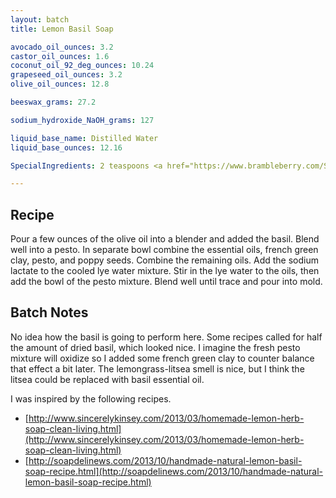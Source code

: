 ```yaml
---
layout: batch
title: Lemon Basil Soap

avocado_oil_ounces: 3.2
castor_oil_ounces: 1.6
coconut_oil_92_deg_ounces: 10.24
grapeseed_oil_ounces: 3.2
olive_oil_ounces: 12.8

beeswax_grams: 27.2

sodium_hydroxide_NaOH_grams: 127

liquid_base_name: Distilled Water
liquid_base_ounces: 12.16

SpecialIngredients: 2 teaspoons <a href="https://www.brambleberry.com/Sodium-Lactate-P5127.aspx">sodium lactate</a>, 1 oz. fresh Genovese basil, 2 tablespoons <a href="http://amzn.to/1mO8E4M">french green clay</a>, 4 teaspoons poppy seeds, &frac12; oz. <a href="http://amzn.to/296XzIV">lemongrass essential oil</a>, and &frac12; oz. <a href="https://www.brambleberry.com/litsea-essential-oil-p3824.aspx">litsea essential oil</a>.

---
```


## Recipe
Pour a few ounces of the olive oil into a blender and added the basil. Blend well into a pesto. In separate bowl combine the essential oils, french green clay, pesto, and poppy seeds. Combine the remaining oils. Add the sodium lactate to the cooled lye water mixture.  Stir in the lye water to the oils, then add the bowl of the pesto mixture. Blend well until trace and pour into mold.

## Batch Notes
No idea how the basil is going to perform here. Some recipes called for half the amount of dried basil, which looked nice. I imagine the fresh pesto mixture will oxidize so I added some french green clay to counter balance that effect a bit later. The lemongrass-litsea smell is nice, but I think the litsea could be replaced with basil essential oil.

I was inspired by the following recipes.

- [http://www.sincerelykinsey.com/2013/03/homemade-lemon-herb-soap-clean-living.html](http://www.sincerelykinsey.com/2013/03/homemade-lemon-herb-soap-clean-living.html)
- [http://soapdelinews.com/2013/10/handmade-natural-lemon-basil-soap-recipe.html](http://soapdelinews.com/2013/10/handmade-natural-lemon-basil-soap-recipe.html)